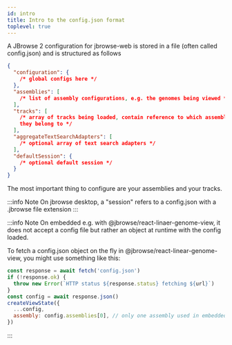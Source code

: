 ```yaml
---
id: intro
title: Intro to the config.json format
toplevel: true
---
```


A JBrowse 2 configuration for jbrowse-web is stored in a file (often called
config.json) and is structured as follows

```json
{
  "configuration": {
    /* global configs here */
  },
  "assemblies": [
    /* list of assembly configurations, e.g. the genomes being viewed */
  ],
  "tracks": [
    /* array of tracks being loaded, contain reference to which assembl(y/ies)
    they belong to */
  ],
  "aggregateTextSearchAdapters": [
    /* optional array of text search adapters */
  ],
  "defaultSession": {
    /* optional default session */
  }
}
```

The most important thing to configure are your assemblies and your tracks.

:::info Note On jbrowse desktop, a "session" refers to a config.json with a
.jbrowse file extension :::

:::info Note On embedded e.g. with @jbrowse/react-linaer-genome-view, it does
not accept a config file but rather an object at runtime with the config loaded.

To fetch a config.json object on the fly in @jbrowse/react-linear-genome-view,
you might use something like this:

```js
const response = await fetch('config.json')
if (!response.ok) {
  throw new Error(`HTTP status ${response.status} fetching ${url}`)
}
const config = await response.json()
createViewState({
  ...config,
  assembly: config.assemblies[0], // only one assembly used in embedded currently)
})
```

:::

